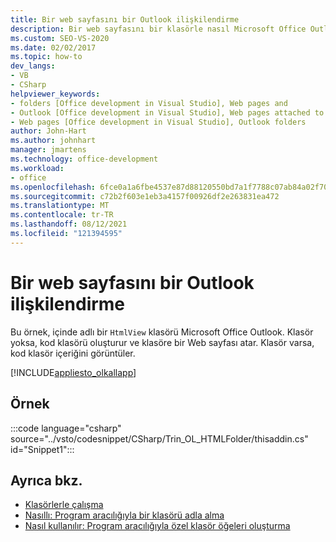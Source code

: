```yaml
---
title: Bir web sayfasını bir Outlook ilişkilendirme
description: Bir web sayfasını bir klasörle nasıl Microsoft Office Outlook öğrenin. Bu örnekte, Outlook'de HtmlView adlı bir klasör Outlook.
ms.custom: SEO-VS-2020
ms.date: 02/02/2017
ms.topic: how-to
dev_langs:
- VB
- CSharp
helpviewer_keywords:
- folders [Office development in Visual Studio], Web pages and
- Outlook [Office development in Visual Studio], Web pages attached to folders
- Web pages [Office development in Visual Studio], Outlook folders
author: John-Hart
ms.author: johnhart
manager: jmartens
ms.technology: office-development
ms.workload:
- office
ms.openlocfilehash: 6fce0a1a6fbe4537e87d88120550bd7a1f7788c07ab84a02f70cb9514c3fac7e
ms.sourcegitcommit: c72b2f603e1eb3a4157f00926df2e263831ea472
ms.translationtype: MT
ms.contentlocale: tr-TR
ms.lasthandoff: 08/12/2021
ms.locfileid: "121394595"
---
```

# <a name="associate-a-web-page-with-an-outlook-folder"></a>Bir web sayfasını bir Outlook ilişkilendirme

  Bu örnek, içinde adlı bir `HtmlView` klasörü Microsoft Office Outlook. Klasör yoksa, kod klasörü oluşturur ve klasöre bir Web sayfası atar. Klasör varsa, kod klasör içeriğini görüntüler.

 [!INCLUDE[appliesto_olkallapp](../vsto/includes/appliesto-olkallapp-md.md)]

## <a name="example"></a>Örnek
 :::code language="csharp" source="../vsto/codesnippet/CSharp/Trin_OL_HTMLFolder/thisaddin.cs" id="Snippet1":::

## <a name="see-also"></a>Ayrıca bkz.
- [Klasörlerle çalışma](../vsto/working-with-folders.md)
- [Nasıllı: Program aracılığıyla bir klasörü adla alma](../vsto/how-to-programmatically-retrieve-a-folder-by-name.md)
- [Nasıl kullanılır: Program aracılığıyla özel klasör öğeleri oluşturma](../vsto/how-to-programmatically-create-custom-folder-items.md)
